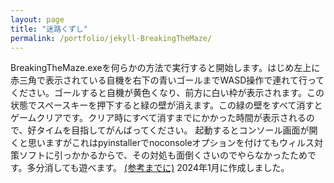 ```yaml
---
layout: page
title: "迷路くずし"
permalink: /portfolio/jekyll-BreakingTheMaze/
---
```


BreakingTheMaze.exeを何らかの方法で実行すると開始します。はじめ左上に赤三角で表示されている自機を右下の青いゴールまでWASD操作で連れて行ってください。ゴールすると自機が黄色くなり、前方に白い枠が表示されます。この状態でスペースキーを押下すると緑の壁が消えます。この緑の壁をすべて消すとゲームクリアです。クリア時にすべて消すまでにかかった時間が表示されるので、好タイムを目指してがんばってください。
起動するとコンソール画面が開くと思いますがこれはpyinstallerでnoconsoleオプションを付けてもウィルス対策ソフトに引っかかるからで、その対処も面倒くさいのでやらなかったためです。多分消しても遊べます。
[(参考までに)](https://gamingpc.one/dev/python-pyinstaller/)
2024年1月に作成しました。
<!-- <p>ボンバーマンとかパックマンから着想を得ました。本当は似たような感じの生け垣ファイヤーというのを作ろうとしていましたが(壁が緑色なのはその名残)、時間がなかったのと、あとタイムを追求する遊びが(迷路はどうしてもゴールから遡れば一発でわかって面白くないという点から焦点をずらしているので)意外と面白かったのでこういうふうになりました。やり直し機能をつけてグラフィックがなんとかなって自動で生成できるようになってタイムランキングをつけてやれば結構真面目に遊べると思います。壁を崩す方法のバリエーションがあってもおもしろそうです。やりませんけど。</p> -->
